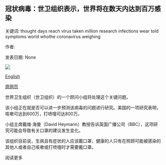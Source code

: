 ## 冠状病毒：世卫组织表示，世界将在数天内达到百万感染

关键词: thought days reach virus taken million research infections wear told symptoms world whothe coronavirus weighing

作者: 

发表日期: None

![](https://m.files.bbci.co.uk/modules/bbc-morph-news-waf-page-meta/4.1.2/bbc_news_logo.png)

[English](Coronavirus%3A%20World%20will%20reach%20a%20million%20infections%20in%20days%2C%20says%20WHO.md)

[原网页](https://www.bbc.com/news/live/world-52130552)

世界卫生组织（世卫组织）的一个顾问小组将处理这个关键问题。

该小组正在就是否可以进一步预测该病毒的问题进行研究。美国的一项研究表明，咳嗽可达到600万，打喷嚏可达800万。

小组主席戴维·海曼（David Heymann）教授告诉英国广播公司（BBC），这项研究可能会导致有关口罩的建议发生变化。

该组织目前说，生病且有症状的人应该戴口罩，健康的人只有在照顾可能被感染的其他人或者自己咳嗽或打喷嚏时才需要戴口罩。

阅读更多